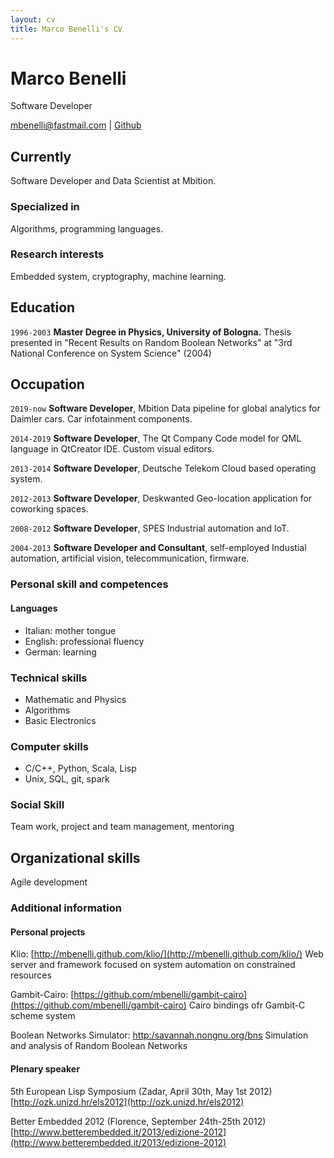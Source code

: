 ```yaml
---
layout: cv
title: Marco Benelli's CV
---
```

# Marco Benelli
Software Developer

<div id="webaddress">
<a href="mbenelli@fastmail.com">mbenelli@fastmail.com</a>
| <a href="http://github.com/mbenelli">Github</a>
</div>


## Currently

Software Developer and Data Scientist at Mbition.

### Specialized in

Algorithms, programming languages.

### Research interests

Embedded system, cryptography, machine learning.


## Education

`1996-2003`
__Master Degree in Physics, University of Bologna.__
Thesis presented in "Recent Results on Random Boolean Networks" at
"3rd National Conference on System Science" (2004)

## Occupation

`2019-now`
__Software Developer__, Mbition
Data pipeline for global analytics for Daimler cars.
Car infotainment components.

`2014-2019`
__Software Developer__, The Qt Company
Code model for QML language in QtCreator IDE.
Custom visual editors.

`2013-2014`
__Software Developer__, Deutsche Telekom
Cloud based operating system.

`2012-2013`
__Software Developer__, Deskwanted
Geo-location application for coworking spaces.

`2008-2012`
__Software Developer__, SPES
Industrial automation and IoT.

`2004-2013`
__Software Developer and Consultant__, self-employed
Industial automation, artificial vision, telecommunication, firmware.

### Personal skill and competences

#### Languages

  - Italian: mother tongue
  - English: professional fluency
  - German: learning
  
### Technical skills

  - Mathematic and Physics
  - Algorithms
  - Basic Electronics
  
### Computer skills

  - C/C++, Python, Scala, Lisp
  - Unix, SQL, git, spark
  
### Social Skill

Team work, project and team management, mentoring

## Organizational skills

Agile development


### Additional information

#### Personal projects

Klio: [http://mbenelli.github.com/klio/](http://mbenelli.github.com/klio/)
Web server and framework focused on system automation on constrained
resources

Gambit-Cairo: [https://github.com/mbenelli/gambit-cairo](https://github.com/mbenelli/gambit-cairo)
Cairo bindings ofr Gambit-C scheme system

Boolean Networks Simulator: [http:/savannah.nongnu.org/bns](http:/savannah.nongnu.org/bns)
Simulation and analysis of Random Boolean Networks

#### Plenary speaker
5th European Lisp Symposium (Zadar, April 30th, May 1st 2012)
[http://ozk.unizd.hr/els2012](http://ozk.unizd.hr/els2012)

Better Embedded 2012 (Florence, September 24th-25th 2012)
[http://www.betterembedded.it/2013/edizione-2012](http://www.betterembedded.it/2013/edizione-2012)


<!-- ### Footer

Last updated: January 2021 -->


